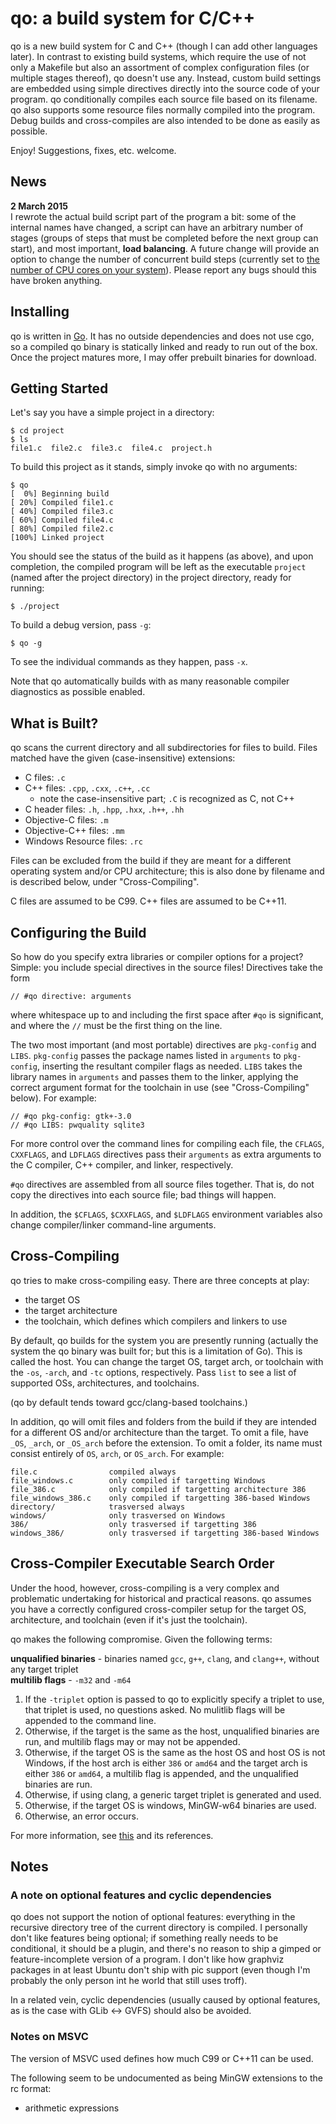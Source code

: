 # qo: a build system for C/C++

qo is a new build system for C and C++ (though I can add other languages later). In contrast to existing build systems, which require the use of not only a Makefile but also an assortment of complex configuration files (or multiple stages thereof), qo doesn't use any. Instead, custom build settings are embedded using simple directives directly into the source code of your program. qo conditionally compiles each source file based on its filename. qo also supports some resource files normally compiled into the program. Debug builds and cross-compiles are also intended to be done as easily as possible.

Enjoy! Suggestions, fixes, etc. welcome.

## News
**2 March 2015**<br>I rewrote the actual build script part of the program a bit: some of the internal names have changed, a script can have an arbitrary number of stages (groups of steps that must be completed before the next group can start), and most important, **load balancing**. A future change will provide an option to change the number of concurrent build steps (currently set to [the number of CPU cores on your system](http://golang.org/pkg/runtime/#NumCPU)). Please report any bugs should this have broken anything.

## Installing
qo is written in [Go](http://golang.org/). It has no outside dependencies and does not use cgo, so a compiled qo binary is statically linked and ready to run out of the box. Once the project matures more, I may offer prebuilt binaries for download.

## Getting Started
Let's say you have a simple project in a directory:

```
$ cd project
$ ls
file1.c  file2.c  file3.c  file4.c  project.h
```

To build this project as it stands, simply invoke qo with no arguments:

```
$ qo
[  0%] Beginning build
[ 20%] Compiled file1.c
[ 40%] Compiled file3.c
[ 60%] Compiled file4.c
[ 80%] Compiled file2.c
[100%] Linked project
```

You should see the status of the build as it happens (as above), and upon completion, the compiled program will be left as the executable `project` (named after the project directory) in the project directory, ready for running:

```
$ ./project
```

To build a debug version, pass `-g`:

```
$ qo -g
```

To see the individual commands as they happen, pass `-x`.

Note that qo automatically builds with as many reasonable compiler diagnostics as possible enabled.

## What is Built?
qo scans the current directory and all subdirectories for files to build. Files matched have the given (case-insensitive) extensions:

* C files: `.c`
* C++ files: `.cpp`, `.cxx`, `.c++`, `.cc`
	* note the case-insensitive part; `.C` is recognized as C, not C++
* C header files: `.h`, `.hpp`, `.hxx`, `.h++`, `.hh`
* Objective-C files: `.m`
* Objective-C++ files: `.mm`
* Windows Resource files: `.rc`

Files can be excluded from the build if they are meant for a different operating system and/or CPU architecture; this is also done by filename and is described below, under "Cross-Compiling".

C files are assumed to be C99. C++ files are assumed to be C++11.

## Configuring the Build
So how do you specify extra libraries or compiler options for a project? Simple: you include special directives in the source files! Directives take the form

```
// #qo directive: arguments
```

where whitespace up to and including the first space after `#qo` is significant, and where the `//` must be the first thing on the line.

The two most important (and most portable) directives are `pkg-config` and `LIBS`. `pkg-config` passes the package names listed in `arguments` to `pkg-config`, inserting the resultant compiler flags as needed. `LIBS` takes the library names in `arguments` and passes them to the linker, applying the correct argument format for the toolchain in use (see "Cross-Compiling" below). For example:

```
// #qo pkg-config: gtk+-3.0
// #qo LIBS: pwquality sqlite3
```

For more control over the command lines for compiling each file, the `CFLAGS`, `CXXFLAGS`, and `LDFLAGS` directives pass their `arguments` as extra arguments to the C compiler, C++ compiler, and linker, respectively.

`#qo` directives are assembled from all source files together. That is, do not copy the directives into each source file; bad things will happen.

In addition, the `$CFLAGS`, `$CXXFLAGS`, and `$LDFLAGS` environment variables also change compiler/linker command-line arguments.

## Cross-Compiling
qo tries to make cross-compiling easy. There are three concepts at play:

- the target OS
- the target architecture
- the toolchain, which defines which compilers and linkers to use

By default, qo builds for the system you are presently running (actually the system the qo binary was built for; but this is a limitation of Go). This is called the host. You can change the target OS, target arch, or toolchain with the `-os`, `-arch`, and `-tc` options, respectively. Pass `list` to see a list of supported OSs, architectures, and toolchains.

(qo by default tends toward gcc/clang-based toolchains.)

In addition, qo will omit files and folders from the build if they are intended for a different OS and/or architecture than the target. To omit a file, have `_OS`, `_arch`, or `_OS_arch` before the extension. To omit a folder, its name must consist entirely of `OS`, `arch`, or `OS_arch`. For example:

```
file.c                compiled always
file_windows.c        only compiled if targetting Windows
file_386.c            only compiled if targetting architecture 386
file_windows_386.c    only compiled if targetting 386-based Windows
directory/            trasversed always
windows/              only trasversed on Windows
386/                  only trasversed if targetting 386
windows_386/          only trasversed if targetting 386-based Windows
```

## Cross-Compiler Executable Search Order
Under the hood, however, cross-compiling is a very complex and problematic undertaking for historical and practical reasons. qo assumes you have a correctly configured cross-compiler setup for the target OS, architecture, and toolchain (even if it's just the toolchain).

qo makes the following compromise. Given the following terms:

**unqualified binaries** - binaries named `gcc`, `g++`, `clang`, and `clang++`, without any target triplet<br>
**multilib flags** - `-m32` and `-m64`

1. If the `-triplet` option is passed to qo to explicitly specify a triplet to use, that triplet is used, no questions asked. No mulitlib flags will be appended to the command line.
2. Otherwise, if the target is the same as the host, unqualified binaries are run, and multilib flags may or may not be appended.
3. Otherwise, if the target OS is the same as the host OS and host OS is not Windows, if the host arch is either `386` or `amd64` and the target arch is either `386` or `amd64`, a multilib flag is appended, and the unqualified binaries are run.
4. Otherwise, if using clang, a generic target triplet is generated and used.
5. Otherwise, if the target OS is windows, MinGW-w64 binaries are used.
6. Otherwise, an error occurs.

For more information, see [this](http://stackoverflow.com/a/26101710/3408572) and its references.

## Notes
### A note on optional features and cyclic dependencies
qo does not support the notion of optional features: everything in the recursive directory tree of the current directory is compiled. I personally don't like features being optional; if something really needs to be conditional, it should be a plugin, and there's no reason to ship a gimped or feature-incomplete version of a program. I don't like how graphviz packages in at least Ubuntu don't ship with pic support (even though I'm probably the only person int he world that still uses troff).

In a related vein, cyclic dependencies (usually caused by optional features, as is the case with GLib ↔ GVFS) should also be avoided.

### Notes on MSVC
The version of MSVC used defines how much C99 or C++11 can be used.

The following seem to be undocumented as being MinGW extensions to the rc format:
- arithmetic expressions
